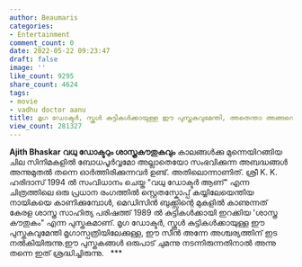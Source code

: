 ```yaml
---
author: Beaumaris
categories:
- Entertainment
comment_count: 0
date: 2022-05-22 09:23:47
draft: false
image: ''
like_count: 9295
share_count: 4624
tags:
- movie
- vadhu doctor aanu
title: മൃഗ ഡോക്ടർ, സ്കൂൾ കുട്ടികൾക്കായുള്ള ഈ പുസ്തകവുമേന്തി, അതെന്താ അങ്ങനെ ?
view_count: 281327
---
```


**Ajith Bhaskar** **വധു ഡോക്ടറും ശാസ്ത്രകൗതുകവും** കാലങ്ങൾക്കു മുന്നെയിറങ്ങിയ ചില സിനിമകളിൽ ബോധപൂർവ്വമോ അല്ലാതെയോ സംഭവിക്കുന്ന അബദ്ധങ്ങൾ അന്നുമുതൽ തന്നെ ഓർത്തിരിക്കുന്നവർ ഉണ്ട്. അതിലൊന്നാണിത്. ശ്രീ K. K. ഹരിദാസ് 1994 ൽ സംവിധാനം ചെയ്ത "വധു ഡോക്ടർ ആണ്‌" എന്ന ചിത്രത്തിലെ ഒരു പ്രധാന രംഗത്തിൽ സ്റ്റെതസ്കോപ്പ് കയ്യിലേയെന്തിയ നായികയെ കാണിക്കുമ്പോൾ, മെഡിസിൻ ബുക്ക്സിന്റെ മുകളിൽ കാണുന്നത് കേരള ശാസ്ത്ര സാഹിത്യ പരിഷത്ത് 1989 ൽ കുട്ടികൾക്കായി ഇറക്കിയ 'ശാസ്ത്ര കൗതുകം" എന്ന പുസ്തകമാണ്. മൃഗ ഡോക്ടർ, സ്കൂൾ കുട്ടികൾക്കായുള്ള ഈ പുസ്തകവുമേന്തി മൃഗാസ്പത്രിയിലേക്കുള്ള, ഈ സീൻ അന്നേ അശ്ചര്യത്തിന് ഇട നൽകിയിരുന്നു.ഈ പുസ്തകങ്ങൾ ഒരുപാട്‌ ചുമന്നു നടന്നിരുന്നതിനാൽ അന്നു തന്നെ ഇത് ശ്രദ്ധിച്ചിരുന്നു. &nbsp; ***